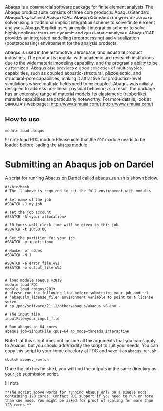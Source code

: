 Abaqus is a commercial software package for finite element analysis. The Abaqus product suite consists of three core products: Abaqus/Standard, Abaqus/Explicit and Abaqus/CAE. Abaqus/Standard is a general-purpose solver using a traditional implicit integration scheme to solve finite element analyses. Abaqus/Explicit uses an explicit integration scheme to solve highly nonlinear transient dynamic and quasi-static analyses. Abaqus/CAE provides an integrated modelling (preprocessing) and visualization (postprocessing) environment for the analysis products.

Abaqus is used in the automotive, aerospace, and industrial product industries. The product is popular with academic and research institutions due to the wide material modeling capability, and the program's ability to be customized. Abaqus also provides a good collection of multiphysics capabilities, such as coupled acoustic-structural, piezoelectric, and structural-pore capabilities, making it attractive for production-level simulations where multiple fields need to be coupled.
Abaqus was initially designed to address non-linear physical behavior; as a result, the package has an extensive range of material models. Its elastomeric (rubberlike) material capabilities are particularly noteworthy. For more details, look at SIMULIA's web page:
[http://www.simulia.com/](http://www.simulia.com/)


## How to use

```
module load abaqus
```

!!! note load PDC module
    Please note that the `PDC` module needs to be loaded before loading the `abaqus` module

# Submitting an Abaqus job on Dardel
A script for running Abaqus on Dardel  called abaqus_run.sh is shown below.

```
#!/bin/bash 
# The -l above is required to get the full environment with modules

# Set name of the job
#SBATCH -J my_job

# set the job account
#SBATCH -A <your allocation>

# 10 hours wall-clock time will be given to this job
#SBATCH -t 10:00:00

# Set the partition for your job. 
#SBATCH -p <partition>

# Number of nodes
#SBATCH -N 1

#SBATCH -e error_file.e%J
#SBATCH -o output_file.o%J


# load module abaqus v2019
module load PDC
module load abaqus/2019
# please run the following line before submitting your job and set 
# 'abaquslm_license_file' environment variable to point to a license server
# cp /pdc/software/21.11/other/abaqus/abaqus_v6.env .

# The input file
inputFile=your_input_file

# Run abaqus on 64 cores
abaqus job=$inputFile cpus=64 mp_mode=threads interactive
```

Note that this script does not include all the arguments that you can supply to Abaqus, but you should add/modify the script to suit your needs. 
You can copy this script to your home directory at PDC and save it as `abaqus_run.sh`
```
sbatch abaqus_run.sh
```
Once the job has finished, you will find the outputs in the same directory as your job submission script.

!!! note

    **The script above works for running Abaqus only on a single node containing 128 cores. Contact PDC support if you need to run on more than one node. You might be asked for proof of scaling for more than 128 cores.**

    

